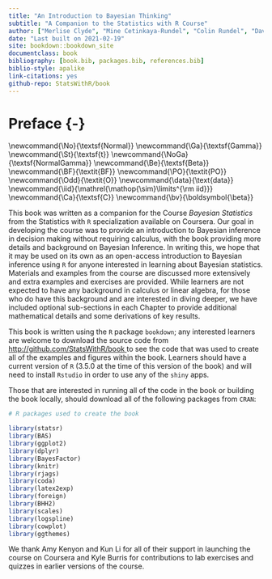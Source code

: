 ```yaml
--- 
title: "An Introduction to Bayesian Thinking"
subtitle: "A Companion to the Statistics with R Course"
author: ["Merlise Clyde", "Mine Cetinkaya-Rundel", "Colin Rundel", "David Banks", "Christine Chai","Lizzy Huang"]
date: "Last built on 2021-02-19"
site: bookdown::bookdown_site
documentclass: book
bibliography: [book.bib, packages.bib, references.bib]
biblio-style: apalike
link-citations: yes
github-repo: StatsWithR/book
---
```

# Preface {-}

\newcommand{\No}{\textsf{Normal}}
\newcommand{\Ga}{\textsf{Gamma}}
\newcommand{\St}{\textsf{t}}
\newcommand{\NoGa}{\textsf{NormalGamma}}
\newcommand{\Be}{\textsf{Beta}}
\newcommand{\BF}{\textit{BF}}
\newcommand{\PO}{\textit{PO}}
\newcommand{\Odd}{\textit{O}}
\newcommand{\data}{\text{data}}
\newcommand{\iid}{\mathrel{\mathop{\sim}\limits^{\rm iid}}}
\newcommand{\Ca}{\textsf{C}}
\newcommand{\bv}{\boldsymbol{\beta}}

This book was written as a companion for the Course *Bayesian Statistics* from the Statistics with `R` specialization available on Coursera. Our goal in developing the course was to provide an introduction to Bayesian inference in decision making without requiring calculus, with the book providing more details and background on Bayesian Inference. In writing this, we hope that it may be used on its own as an open-access introduction to Bayesian inference using `R` for anyone interested in learning about Bayesian statistics. Materials and examples from the course are discussed more extensively and extra examples and exercises are provided. While learners are not expected to have any background in calculus or linear algebra, for those who do have this background and are interested in diving deeper, we have included optional sub-sections  in each Chapter to provide additional mathematical details and some derivations of key results.

This book is written using the `R` package `bookdown`; any interested learners are welcome to download the source code from [http://github.com/StatsWithR/book ](github) to see the code that was used to create all of the examples and figures within the book.   Learners should have a current version of `R` (3.5.0 at the time of this version of the book) and will need to install `Rstudio` in order to use any of the `shiny` apps.  

Those that are interested in running all of the code in the book or building the book locally, should download all of the following packages from  `CRAN`:


```r
# R packages used to create the book

library(statsr)
library(BAS)
library(ggplot2)
library(dplyr)
library(BayesFactor)
library(knitr)
library(rjags)
library(coda) 
library(latex2exp)
library(foreign)
library(BHH2)
library(scales)
library(logspline)
library(cowplot)
library(ggthemes)
```


We thank Amy Kenyon and Kun Li for all of their support in launching the course on Coursera and Kyle Burris for contributions to lab exercises and quizzes in earlier versions of the course.

